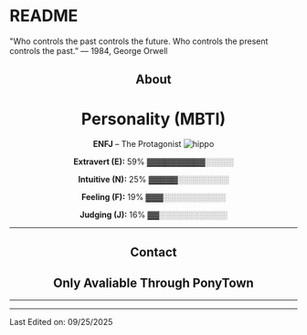 # README
"Who controls the past controls the future. Who controls the present controls the past.” — 1984, George Orwell
<div align="center">

## About
# Personality (MBTI)
**ENFJ** – The Protagonist ![hippo](https://media3.giphy.com/media/aUovxH8Vf9qDu/giphy.gif)

 **Extravert (E):** 59% ▓▓▓▓▓▓▓▓▓▓░░░░░
 
 **Intuitive (N):** 25% ▓▓▓▓▓░░░░░░░░░
 
 **Feeling (F):** 19% ▓▓▓░░░░░░░░░░░
 
 **Judging (J):** 16% ▓▓░░░░░░░░░░░░

-------------------

## Contact
Only Avaliable Through PonyTown
-------------------

-------------------


</div>

-----

Last Edited on: 09/25/2025

